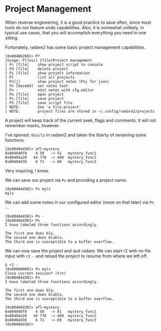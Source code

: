 # Project Management

When reverse engineering, it is a good practice to save often, since most tools do not feature undo capabilities. Also, it is somewhat unlikely, in typical use cases, that you will accomplish everything you need in one sitting.

Fortunately, radare2 has some basic project management capabilities.

```
[0x00406260]> P?
|Usage: P[?osi] [file]Project management
| Pc [file]    show project script to console
| Pd [file]    delete project
| Pi [file]    show project information
| Pl           list all projects
| Pn[j]        show project notes (Pnj for json)
| Pn [base64]  set notes text
| Pn -         edit notes with cfg.editor
| Po [file]    open project
| Ps [file]    save project
| PS [file]    save script file
| NOTE:        See 'e file.project'
| NOTE:        project files are stored in ~/.config/radare2/projects
```

A project will keep track of the current seek, flags and comments. It will not remember marks, however.

I've opened `/bin/ls` in radare2 and taken the liberty of renaming some functions

```
[0x00404d30]> afl~mystery
0x004048f0    4 50   -> 41   mystery_func1
0x00404a20   44 778  -> 499  mystery_func2
0x00404d30    6 71   -> 69   mystery_func3
```

Very inspiring, I know.

We can save our project via `Ps` and providing a project name.

```
[0x00404d30]> Ps myls
myls
```

We can add some notes in our configured editor (more on that later) via `Pn -`.

```
[0x00404d30]> Pn -
[0x00404d30]> Pn
I have labeled three functions accordingly.

The first one does bla.
The second one does blabla.
The third one is susceptible to a buffer overflow.
```

We can now save the project and quit radare. We can start r2 with no file input with `r2 -` and reload the project to resume from where we left off.

```
$ r2 -
[0x00000000]> Po myls
Close current session? (Y/n)
[0x00404d30]> Pn
I have labeled three functions accordingly.

The first one does bla.
The second one does blabla.
The third one is susceptible to a buffer overflow.

[0x00404d30]> afl~mystery
0x004048f0    4 50   -> 41   mystery_func1
0x00404a20   44 778  -> 499  mystery_func2
0x00404d30    6 71   -> 69   mystery_func3
[0x00404d30]> 
```
